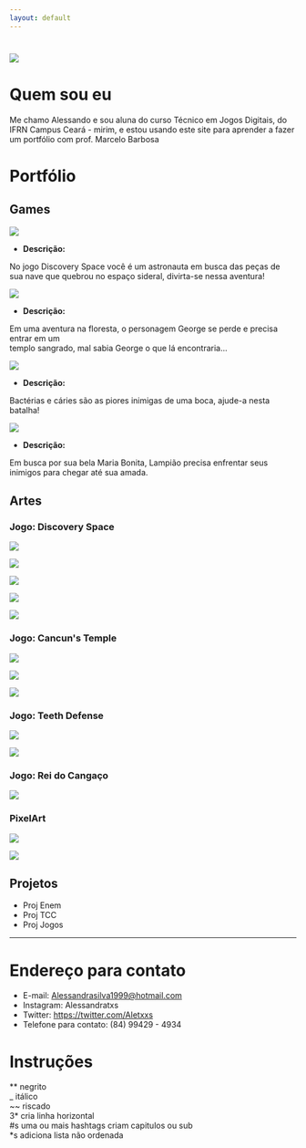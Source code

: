 ```yaml
---
layout: default
---
```

# ![](eupp.png) 

# Quem sou eu  
Me chamo Alessando e sou aluna do curso Técnico em Jogos Digitais, do IFRN Campus Ceará - mirim, e estou usando este site para   aprender a fazer um portfólio com prof. Marcelo Barbosa  

# Portfólio

## Games

[![](discoveryspacep.png)](https://AlessandraTS.github.io/DiscoverySpace/)  

* **Descrição:**  

No jogo Discovery Space você é um astronauta em busca das peças de     
sua nave que quebrou no espaço sideral, divirta-se nessa aventura!  


[![](cancunsp.png)](https://AlessandraTS.github.io/CancunsTemple/)

* **Descrição:**  

Em uma aventura na floresta, o personagem George se perde e precisa entrar em um    
templo sangrado, mal sabia George o que lá encontraria...    


[![](teethDefensep.png)](https://alessandrats.github.io/TeethDefense/)

* **Descrição:**  

Bactérias e cáries são as piores inimigas de uma boca, ajude-a nesta batalha!  


[![](cangacop.png)](https://alessandrats.github.io/O%20Rei%20do%20Cangaco/)

* **Descrição:**  

Em busca por sua bela Maria Bonita, Lampião precisa enfrentar seus     
inimigos para chegar até sua amada.  


## Artes

### Jogo: Discovery Space
![](astronautap.png)

![](etp.png)

![](planeta1p.png)

![](planeta2p.png)

![](planeta3p.png)


### Jogo: Cancun's Temple
![](georgep.png)

![](faunop.png)

![](plantap.png)


### Jogo: Teeth Defense
![](dentep.png)

![](bocap.png)


### Jogo: Rei do Cangaço 
![](lampiaop.png)


### PixelArt
![](milhoGp.png)

![](cenouraGp.png)


## Projetos

* Proj Enem  
* Proj TCC  
* Proj Jogos  

* * *

# Endereço para contato
* E-mail:
 Alessandrasilva1999@hotmail.com 
* Instagram:
 Alessandratxs
* Twitter:
 https://twitter.com/Aletxxs
* Telefone para contato:
 (84) 99429 - 4934

# Instruções

** negrito  
_ itálico  
~~ riscado  
3* cria linha horizontal  
#s uma ou mais hashtags criam capitulos ou sub   
*s adiciona lista não ordenada  

